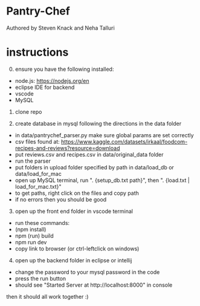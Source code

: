 # Pantry-Chef
Authored by Steven Knack and Neha Talluri
# instructions 

0. ensure you have the following installed:
- node.js: https://nodejs.org/en
- eclipse IDE for backend
- vscode
- MySQL

1. clone repo 

2. create database in mysql following the directions in the data folder
- in data/pantrychef_parser.py make sure global params are set correctly
- csv files found at: https://www.kaggle.com/datasets/irkaal/foodcom-recipes-and-reviews?resource=download
- put reviews.csv and recipes.csv in data/original_data folder
- run the parser
- put folders in upload folder specified by path in data/load_db or data/load_for_mac
- open up MySQL terminal, run "\. {setup_db.txt path}", then "\. {load.txt | load_for_mac.txt}"
- to get paths, right click on the files and copy path
- if no errors then you should be good

3. open up the front end folder in vscode terminal
- run these commands:
- (npm install)
- npm (run) build
- npm run dev
- copy link to browser (or ctrl-leftclick on windows)

4. open up the backend folder in eclipse or intellij
- change the password to your mysql password in the code
- press the run button
- should see "Started Server at http://localhost:8000" in console

then it should all work together :)


